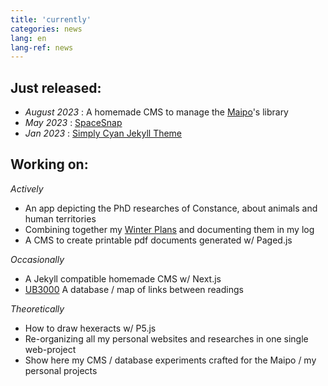 ```yaml
---
title: 'currently'
categories: news
lang: en
lang-ref: news
---
```

## Just released: 
  - *August 2023* : A homemade CMS to manage the [Maipo](https://maiporennes.fr)'s library
  - *May 2023* : [SpaceSnap](https://pquod.github.io/spacesnap/)
  - *Jan 2023* : [Simply Cyan Jekyll Theme](https://pquod.github.io/simply-cyan-demo/)

## Working on:

*Actively*
  - An app depicting the PhD researches of Constance, about animals and human territories
  - Combining together my [Winter Plans](/en/log.html#winter-plans) and documenting them in my log
  - A CMS to create printable pdf documents generated w/ Paged.js

*Occasionally*
  - A Jekyll compatible homemade CMS w/ Next.js
  - [UB3000](/en/log.html#project-ultimate-biblio-3000-middot-origin-story) A database / map of links between readings

*Theoretically*
  - How to draw hexeracts w/ P5.js
  - Re-organizing all my personal websites and researches in one single web-project
  - Show here my CMS / database experiments crafted for the Maipo / my personal projects
